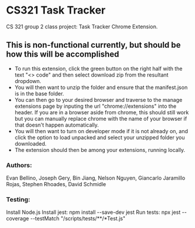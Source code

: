 # CS321 Task Tracker
CS 321 group 2 class project: Task Tracker Chrome Extension.

## This is non-functional currently, but should be how this will be accomplished
- To run this extension, click the green button on the right half with the text "<> code" and then select download zip from the resultant dropdown. 
- You will then want to unzip the folder and ensure that the manifest.json is in the base folder. 
- You can then go to your desired browser and traverse to the manage extensions page by inputing the url "chrome://extensions" into the header. If you are in a browser aside from chrome, this should still work but you can manually replace chrome with the name of your browser if that doesn't happen automatically.
- You will then want to turn on developer mode if it is not already on, and click the option to load unpacked and select your unzipped folder you downloaded.
- The extension should then be among your extensions, running locally.

### Authors:
Evan Bellino,
Joseph Gery,
Bin Jiang,
Nelson Nguyen,
Giancarlo Jaramillo Rojas,
Stephen Rhoades,
David Schmidle

### Testing:
Install Node.js
Install jest: npm install --save-dev jest
Run tests: npx jest --coverage --testMatch "<rootDir>/scripts/tests/**/*Test.js"
